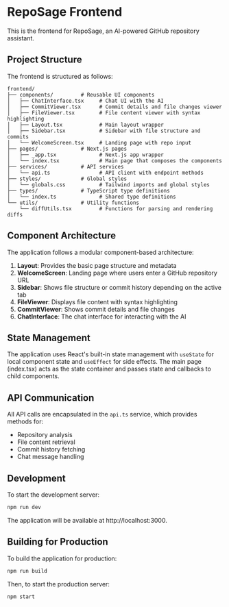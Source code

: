 # RepoSage Frontend

This is the frontend for RepoSage, an AI-powered GitHub repository assistant.

## Project Structure

The frontend is structured as follows:

```
frontend/
├── components/         # Reusable UI components
│   ├── ChatInterface.tsx     # Chat UI with the AI
│   ├── CommitViewer.tsx      # Commit details and file changes viewer
│   ├── FileViewer.tsx        # File content viewer with syntax highlighting
│   ├── Layout.tsx            # Main layout wrapper
│   ├── Sidebar.tsx           # Sidebar with file structure and commits
│   └── WelcomeScreen.tsx     # Landing page with repo input
├── pages/              # Next.js pages
│   ├── _app.tsx              # Next.js app wrapper
│   └── index.tsx             # Main page that composes the components
├── services/           # API services
│   └── api.ts                # API client with endpoint methods
├── styles/             # Global styles
│   └── globals.css           # Tailwind imports and global styles
├── types/              # TypeScript type definitions
│   └── index.ts              # Shared type definitions
└── utils/              # Utility functions
    └── diffUtils.tsx         # Functions for parsing and rendering diffs
```

## Component Architecture

The application follows a modular component-based architecture:

1. **Layout**: Provides the basic page structure and metadata
2. **WelcomeScreen**: Landing page where users enter a GitHub repository URL
3. **Sidebar**: Shows file structure or commit history depending on the active tab
4. **FileViewer**: Displays file content with syntax highlighting
5. **CommitViewer**: Shows commit details and file changes
6. **ChatInterface**: The chat interface for interacting with the AI

## State Management

The application uses React's built-in state management with `useState` for local component state and `useEffect` for side effects. The main page (index.tsx) acts as the state container and passes state and callbacks to child components.

## API Communication

All API calls are encapsulated in the `api.ts` service, which provides methods for:

- Repository analysis
- File content retrieval
- Commit history fetching
- Chat message handling

## Development

To start the development server:

```bash
npm run dev
```

The application will be available at http://localhost:3000.

## Building for Production

To build the application for production:

```bash
npm run build
```

Then, to start the production server:

```bash
npm start
``` 